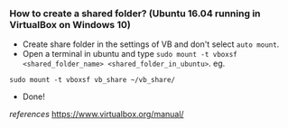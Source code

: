 ### How to create a shared folder? (Ubuntu 16.04 running in VirtualBox on Windows 10)
* Create share folder in the settings of VB and don't select `auto mount`.
* Open a terminal in ubuntu and type `sudo mount -t vboxsf <shared_folder_name> <shared_folder_in_ubuntu>`.
eg. 
```
sudo mount -t vboxsf vb_share ~/vb_share/
```
* Done!

*references*
https://www.virtualbox.org/manual/
